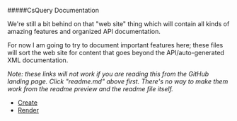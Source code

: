 #####CsQuery Documentation

We're still a bit behind on that "web site" thing which will contain all kinds of amazing features and organized API documentation.

For now I am going to try to document important features here; these files will sort the web site for content that goes beyond the API/auto-generated XML documentation.

*Note: these links will not work if you are reading this from the GitHub landing page. Click "readme.md" above first. There's no way to make them work from the readme preview and the readme file itself.*

- [Create](create.md)
- [Render](render.md)